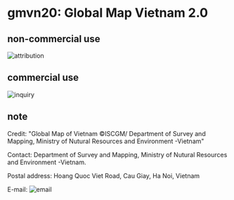 # gmvn20: Global Map Vietnam 2.0
## non-commercial use
![attribution](https://globalmaps.github.io/globalmaps/attribution.png)
## commercial use
![inquiry](https://globalmaps.github.io/globalmaps/inquiry.png)

## note
Credit: "Global Map of Vietnam ©ISCGM/ Department of Survey and Mapping, Ministry of Nutural Resources and Environment -Vietnam"

Contact: Department of Survey and Mapping, Ministry of Nutural Resources and Environment -Vietnam.

Postal address: Hoang Quoc Viet Road, Cau Giay, Ha Noi, Vietnam 

E-mail: ![email](https://www.iscgm.org/gmd/images/email/vietnam.png)

